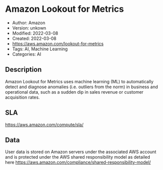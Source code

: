 # Amazon Lookout for Metrics

* Author: Amazon
* Version: unkown
* Modified: 2022-03-08
* Created: 2022-03-08
* <https://aws.amazon.com/lookout-for-metrics>
* Tags: AI, Machine Learning
* Categories: AI

## Description

Amazon Lookout for Metrics uses machine learning (ML) to automatically detect and diagnose anomalies (i.e. outliers from the norm) in business and operational data, such as a sudden dip in sales revenue or customer acquisition rates.

## SLA

https://aws.amazon.com/compute/sla/

## Data

User data is stored on Amazon servers under the associated AWS account and is protected under the AWS shared responsibility model as detailed here https://aws.amazon.com/compliance/shared-responsibility-model/
